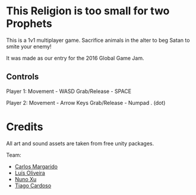 # This Religion is too small for two Prophets

This is a 1v1 multiplayer game. Sacrifice animals in the alter to beg Satan to smite your enemy!

It was made as our entry for the 2016 Global Game Jam.

## Controls

Player 1:
Movement - WASD
Grab/Release - SPACE

Player 2:
Movement - Arrow Keys
Grab/Release - Numpad . (dot)


# Credits

All art and sound assets are taken from free unity packages.

Team:

* [Carlos Margarido](https://github.com/Badim150)
* [Luís Oliveira](https://github.com/luiscarlos92)
* [Nuno Xu](https://github.com/NunoXu)
* [Tiago Cardoso](https://github.com/Kaguedes)
